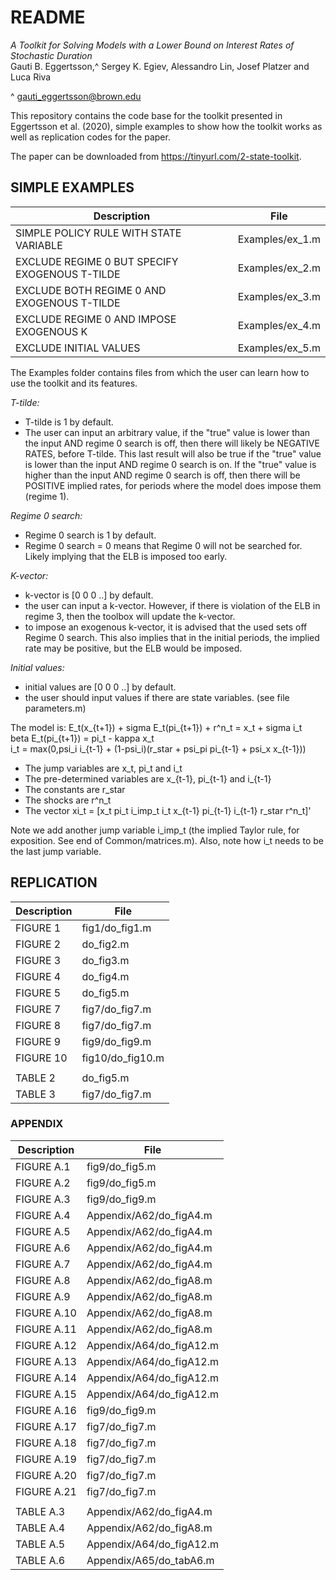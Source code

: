 # README

*A Toolkit for Solving Models with a Lower Bound on Interest Rates of Stochastic Duration*  
Gauti B. Eggertsson,^ Sergey K. Egiev, Alessandro Lin, Josef Platzer and Luca Riva  

^ gauti_eggertsson@brown.edu  

This repository contains the code base for the toolkit presented in Eggertsson et al. (2020), simple examples to show how the toolkit works as well as replication codes for the paper.


The paper can be downloaded from https://tinyurl.com/2-state-toolkit.


## SIMPLE EXAMPLES

| Description  | File |
| -- | -- |
| SIMPLE POLICY RULE WITH STATE VARIABLE | Examples/ex_1.m   |
| EXCLUDE REGIME 0 BUT SPECIFY EXOGENOUS T-TILDE | Examples/ex_2.m |
| EXCLUDE BOTH REGIME 0 AND EXOGENOUS T-TILDE | Examples/ex_3.m |
| EXCLUDE REGIME 0 AND IMPOSE EXOGENOUS K | Examples/ex_4.m |
| EXCLUDE INITIAL VALUES | Examples/ex_5.m |

The Examples folder contains files from which the user can learn how to use the toolkit and its features.

*T-tilde:*
- T-tilde is 1 by default.
- The user can input an arbitrary value, if the "true" value is lower than the input AND regime 0 search is off, then there will likely be NEGATIVE RATES, before T-tilde. This last result will also be true if the "true" value is lower than the input AND regime 0 search is on. If the "true" value is higher than the input AND regime 0 search is off, then there will be POSITIVE implied rates, for periods where the model does impose them (regime 1).

*Regime 0 search:*
- Regime 0 search is 1 by default.
- Regime 0 search = 0 means that Regime 0 will not be searched for. Likely implying that the ELB is imposed too early.

*K-vector:*
- k-vector is [0 0 0 ..]  by default.
- the user can input a k-vector. However, if there is violation of the ELB in regime 3, then the toolbox will update the k-vector.
- to impose an exogenous k-vector, it is advised that the used sets off Regime 0 search. This also implies that in the initial periods, the implied rate may be positive, but the ELB would be imposed.

*Initial values:*
- initial values are [0 0 0 ..]  by default.
- the user should input values if there are state variables. (see file parameters.m)

The model is:
E_t(x_{t+1}) + sigma E_t(pi_{t+1}) + r^n_t = x_t + sigma i_t  
beta E_t(pi_{t+1}) = pi_t - kappa x_t  
i_t = max(0,psi_i i_{t-1} + (1-psi_i)(r_star + psi_pi pi_{t-1} + psi_x x_{t-1}))  

- The jump variables are x_t, pi_t and i_t  
- The pre-determined variables are x_{t-1}, pi_{t-1} and i_{t-1}
- The constants are r_star
- The shocks are r^n_t
- The vector xi_t = [x_t pi_t i_imp_t i_t x_{t-1} pi_{t-1} i_{t-1} r_star r^n_t]'

Note we add another jump variable i_imp_t (the implied Taylor rule, for exposition. See end of Common/matrices.m). Also, note how i_t needs to be the last jump variable.

## REPLICATION

| Description  | File             |
| --           | --               | 
| FIGURE  1    | fig1/do_fig1.m   |  
| FIGURE  2    | do_fig2.m        |
| FIGURE  3    | do_fig3.m        |
| FIGURE  4    | do_fig4.m        |
| FIGURE  5    | do_fig5.m        |
| FIGURE  7    | fig7/do_fig7.m   | 
| FIGURE  8    | fig7/do_fig7.m   |
| FIGURE  9    | fig9/do_fig9.m   |  
| FIGURE 10    | fig10/do_fig10.m |
|              |                  |
| TABLE   2    | do_fig5.m        |
| TABLE   3    | fig7/do_fig7.m   |

### APPENDIX

| Description | File                     |
| --          | --                       |
| FIGURE A.1  | fig9/do_fig5.m           |
| FIGURE A.2  | fig9/do_fig5.m           |
| FIGURE A.3  | fig9/do_fig9.m           |
| FIGURE A.4  | Appendix/A62/do_figA4.m  |
| FIGURE A.5  | Appendix/A62/do_figA4.m  |
| FIGURE A.6  | Appendix/A62/do_figA4.m  |
| FIGURE A.7  | Appendix/A62/do_figA4.m  |
| FIGURE A.8  | Appendix/A62/do_figA8.m  |
| FIGURE A.9  | Appendix/A62/do_figA8.m  |
| FIGURE A.10 | Appendix/A62/do_figA8.m  |
| FIGURE A.11 | Appendix/A62/do_figA8.m  |
| FIGURE A.12 | Appendix/A64/do_figA12.m |
| FIGURE A.13 | Appendix/A64/do_figA12.m |
| FIGURE A.14 | Appendix/A64/do_figA12.m |
| FIGURE A.15 | Appendix/A64/do_figA12.m |
| FIGURE A.16 | fig9/do_fig9.m           | 
| FIGURE A.17 | fig7/do_fig7.m           |
| FIGURE A.18 | fig7/do_fig7.m           |
| FIGURE A.19 | fig7/do_fig7.m           |
| FIGURE A.20 | fig7/do_fig7.m           |
| FIGURE A.21 | fig7/do_fig7.m           |
|             |                          |
| TABLE A.3   | Appendix/A62/do_figA4.m  |
| TABLE A.4   | Appendix/A62/do_figA8.m  |
| TABLE A.5   | Appendix/A64/do_figA12.m |
| TABLE A.6   | Appendix/A65/do_tabA6.m  |

